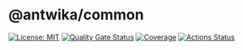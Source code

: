 # @antwika/common

[![License: MIT](https://img.shields.io/badge/License-MIT-yellow.svg)](https://opensource.org/licenses/MIT)
[![Quality Gate Status](https://sonarcloud.io/api/project_badges/measure?project=antwika_common&metric=alert_status)](https://sonarcloud.io/summary/new_code?id=antwika_common)
[![Coverage](https://sonarcloud.io/api/project_badges/measure?project=antwika_common&metric=coverage)](https://sonarcloud.io/summary/new_code?id=antwika_common)
[![Actions Status](https://github.com/antwika/common/workflows/CI/badge.svg)](https://github.com/antwika/common/actions/workflows/ci.yml)
